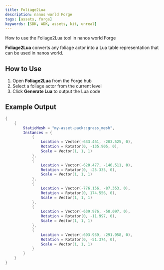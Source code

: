 ```yaml
---
title: Foliage2Lua
description: nanos world Forge
tags: [assets, forge]
keywords: [SDK, ADK, assets, kit, unreal]
---
```


How to use the Foliage2Lua tool in nanos world Forge

**Foliage2Lua** converts any foliage actor into a Lua table representation that can be used in nanos world.

## How to Use
1. Open **Foliage2Lua** from the Forge hub
2. Select a foliage actor from the current level
3. Click **Generate Lua** to output the Lua code

<VideoExternal path="/docs/assets-modding/forge-01.webm" />

## Example Output
```lua
{
    {
        StaticMesh = "my-asset-pack::grass_mesh",
        Instances = {
            {
                Location = Vector(-633.461, -203.525, 0),
                Rotation = Rotator(0, -135.905, 0),
                Scale = Vector(1, 1, 1)
            },
            {
                Location = Vector(-620.477, -146.511, 0),
                Rotation = Rotator(0, -25.335, 0),
                Scale = Vector(1, 1, 1)
            },
            {
                Location = Vector(-776.156, -87.353, 0),
                Rotation = Rotator(0, 174.556, 0),
                Scale = Vector(1, 1, 1)
            },
            {
                Location = Vector(-639.976, -58.097, 0),
                Rotation = Rotator(0, -11.997, 0),
                Scale = Vector(1, 1, 1)
            },
            {
                Location = Vector(-693.939, -291.958, 0),
                Rotation = Rotator(0, -51.374, 0),
                Scale = Vector(1, 1, 1)
            }
        }
    }
}
```